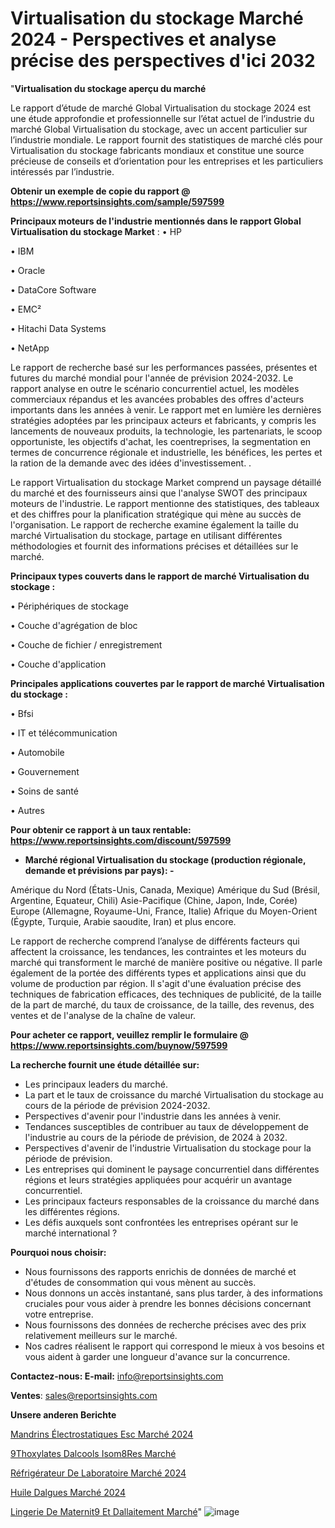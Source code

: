 # Virtualisation du stockage Marché 2024 - Perspectives et analyse précise des perspectives d'ici 2032

"<strong>Virtualisation du stockage aperçu du marché</strong>

Le rapport d’étude de marché Global Virtualisation du stockage 2024 est une étude approfondie et professionnelle sur l’état actuel de l’industrie du marché Global Virtualisation du stockage, avec un accent particulier sur l’industrie mondiale. Le rapport fournit des statistiques de marché clés pour Virtualisation du stockage fabricants mondiaux et constitue une source précieuse de conseils et d’orientation pour les entreprises et les particuliers intéressés par l’industrie.

<strong>Obtenir un exemple de copie du rapport @ <a href=https://www.reportsinsights.com/sample/597599>https://www.reportsinsights.com/sample/597599</a></strong>

<strong>Principaux moteurs de l'industrie mentionnés dans le rapport Global Virtualisation du stockage Market</strong> :
• HP

• IBM

• Oracle

• DataCore Software

• EMC²

• Hitachi Data Systems

• NetApp

Le rapport de recherche basé sur les performances passées, présentes et futures du marché mondial pour l'année de prévision 2024-2032. Le rapport analyse en outre le scénario concurrentiel actuel, les modèles commerciaux répandus et les avancées probables des offres d'acteurs importants dans les années à venir. Le rapport met en lumière les dernières stratégies adoptées par les principaux acteurs et fabricants, y compris les lancements de nouveaux produits, la technologie, les partenariats, le scoop opportuniste, les objectifs d'achat, les coentreprises, la segmentation en termes de concurrence régionale et industrielle, les bénéfices, les pertes et la ration de la demande avec des idées d'investissement. .

Le rapport Virtualisation du stockage Market comprend un paysage détaillé du marché et des fournisseurs ainsi que l'analyse SWOT des principaux moteurs de l'industrie. Le rapport mentionne des statistiques, des tableaux et des chiffres pour la planification stratégique qui mène au succès de l'organisation. Le rapport de recherche examine également la taille du marché Virtualisation du stockage, partage en utilisant différentes méthodologies et fournit des informations précises et détaillées sur le marché.

<strong>Principaux types couverts dans le rapport de marché Virtualisation du stockage :</strong>

• Périphériques de stockage

• Couche d'agrégation de bloc

• Couche de fichier / enregistrement

• Couche d'application

<strong>Principales applications couvertes par le rapport de marché Virtualisation du stockage :</strong>

• Bfsi

• IT et télécommunication

• Automobile

• Gouvernement

• Soins de santé

• Autres

<strong>Pour obtenir ce rapport à un taux rentable: <a href=https://www.reportsinsights.com/discount/597599>https://www.reportsinsights.com/discount/597599</a></strong>
<ul>
  <li><strong>Marché régional Virtualisation du stockage (production régionale, demande et prévisions par pays): -</strong></li>
</ul>
Amérique du Nord (États-Unis, Canada, Mexique)
Amérique du Sud (Brésil, Argentine, Equateur, Chili)
Asie-Pacifique (Chine, Japon, Inde, Corée)
Europe (Allemagne, Royaume-Uni, France, Italie)
Afrique du Moyen-Orient (Égypte, Turquie, Arabie saoudite, Iran) et plus encore.

Le rapport de recherche comprend l’analyse de différents facteurs qui affectent la croissance, les tendances, les contraintes et les moteurs du marché qui transforment le marché de manière positive ou négative. Il parle également de la portée des différents types et applications ainsi que du volume de production par région. Il s'agit d'une évaluation précise des techniques de fabrication efficaces, des techniques de publicité, de la taille de la part de marché, du taux de croissance, de la taille, des revenus, des ventes et de l'analyse de la chaîne de valeur.

<strong>Pour acheter ce rapport, veuillez remplir le formulaire @   <a href=https://www.reportsinsights.com/buynow/597599>https://www.reportsinsights.com/buynow/597599</a></strong>

<strong>La recherche fournit une étude détaillée sur:</strong>
<ul>
  <li>Les principaux leaders du marché.</li>
  <li>La part et le taux de croissance du marché Virtualisation du stockage au cours de la période de prévision 2024-2032.</li>
  <li>Perspectives d'avenir pour l'industrie dans les années à venir.</li>
  <li>Tendances susceptibles de contribuer au taux de développement de l'industrie au cours de la période de prévision, de 2024 à 2032.</li>
  <li>Perspectives d'avenir de l'industrie Virtualisation du stockage pour la période de prévision.</li>
  <li>Les entreprises qui dominent le paysage concurrentiel dans différentes régions et leurs stratégies appliquées pour acquérir un avantage concurrentiel.</li>
  <li>Les principaux facteurs responsables de la croissance du marché dans les différentes régions.</li>
  <li>Les défis auxquels sont confrontées les entreprises opérant sur le marché international ?</li>
</ul>
<strong>Pourquoi nous choisir:</strong>
<ul>
  <li>Nous fournissons des rapports enrichis de données de marché et d'études de consommation qui vous mènent au succès.</li>
  <li>Nous donnons un accès instantané, sans plus tarder, à des informations cruciales pour vous aider à prendre les bonnes décisions concernant votre entreprise.</li>
  <li>Nous fournissons des données de recherche précises avec des prix relativement meilleurs sur le marché.</li>
  <li>Nos cadres réalisent le rapport qui correspond le mieux à vos besoins et vous aident à garder une longueur d'avance sur la concurrence.</li>
</ul>
<strong>Contactez-nous:
</strong><strong>E-mail:</strong> <a href=mailto:info@reportsinsights.com>info@reportsinsights.com</a>

<strong>Ventes</strong>: <a href=mailto:sales@reportsinsights.com>sales@reportsinsights.com</a>

<strong>Unsere anderen Berichte</strong>

<a href=https://www.linkedin.com/pulse/mandrins-électrostatiques-esc-marché-aperçu-des-fonhc/>Mandrins Électrostatiques Esc Marché 2024</a>

<a href=https://www.linkedin.com/pulse/%C3%A9thoxylates-dalcools-isom%C3%A8res-march%C3%A9-2024-lnatc/>9Thoxylates Dalcools Isom8Res Marché</a>

<a href=https://www.linkedin.com/pulse/réfrigérateur-de-laboratoire-marché-analyse-adzxc/>Réfrigérateur De Laboratoire Marché 2024</a>

<a href=https://www.linkedin.com/pulse/huile-dalgues-marché-lavenir-de-la-concurrence-l7mpc/>Huile Dalgues Marché 2024</a>

<a href=https://www.linkedin.com/pulse/lingerie-de-maternit%C3%A9-et-dallaitement-march%C3%A9-uotvc/>Lingerie De Maternit9 Et Dallaitement Marché</a>"
![image](https://github.com/gayatrid12/RItrends/assets/158473851/0ff7743c-d303-4878-aad5-8253a94ae149)
